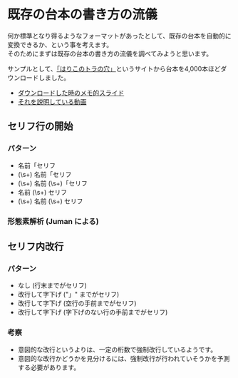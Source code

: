 # 既存の台本の書き方の流儀

何か標準となり得るようなフォーマットがあったとして、既存の台本を自動的に変換できるか、という事を考えます。  
そのためにまずは既存の台本の書き方の流儀を調べてみようと思います。

サンプルとして、[「はりこのトラの穴」](https://haritora.net/)というサイトから台本を4,000本ほどダウンロードしました。

- [ダウンロードした時のメモ的スライド](https://slideship.com/users/@satamame/presentations/2020/03/4tyxDjJ8xcVu4xSGwdF159/)
- [それを説明している動画](https://youtu.be/rUHu3Ua56Lo)

## セリフ行の開始

### パターン
- 名前「セリフ
- (\s+) 名前「セリフ
- (\s+) 名前 (\s+)「セリフ
- 名前 (\s+) セリフ
- (\s+) 名前 (\s+) セリフ

### 形態素解析 (Juman による)



## セリフ内改行

### パターン
- なし (行末までがセリフ)
- 改行して字下げ ("」" までがセリフ)
- 改行して字下げ (空行の手前までがセリフ)
- 改行して字下げ (字下げのない行の手前までがセリフ)

### 考察
- 意図的な改行というよりは、一定の桁数で強制改行しているようです。
- 意図的な改行かどうかを見分けるには、強制改行が行われていそうかを予測する必要があります。
